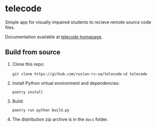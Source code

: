 # telecode

Simple app for visually impaired students to recieve remote source code files.

Documentation available at [telecode homepage](http://ruslan.rv.ua/telecode/).

## Build from source

1. Clone this repo:

	`git clone https://github.com/ruslan-rv-ua/telecode`
	`cd telecode`

1. Install Python virtual environment and dependencies:

	`poetry install`
	
1. Build:

	`poetry run python build.py`

1. The distribution zip archive is in the `docs` folder.
